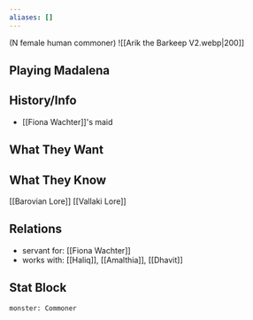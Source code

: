 ```yaml
---
aliases: []
---
```

(N female human commoner)
![[Arik the Barkeep V2.webp|200]]
## Playing Madalena

## History/Info
- [[Fiona Wachter]]'s maid

## What They Want

## What They Know
[[Barovian Lore]]
[[Vallaki Lore]]

## Relations
- servant for: [[Fiona Wachter]]
- works with: [[Haliq]], [[Amalthia]], [[Dhavit]]

## Stat Block

```statblock
monster: Commoner
```

```dataviewjs
```
